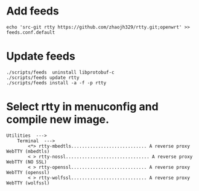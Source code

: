 # Add feeds
    
    echo 'src-git rtty https://github.com/zhaojh329/rtty.git;openwrt' >> feeds.conf.default

# Update feeds

    ./scripts/feeds  uninstall libprotobuf-c
    ./scripts/feeds update rtty
    ./scripts/feeds install -a -f -p rtty

# Select rtty in menuconfig and compile new image.

	Utilities  --->
    	Terminal  --->
        	<*> rtty-mbedtls............................ A reverse proxy WebTTY (mbedtls)
        	< > rtty-nossl............................... A reverse proxy WebTTY (NO SSL)
        	< > rtty-openssl............................ A reverse proxy WebTTY (openssl)
        	< > rtty-wolfssl............................ A reverse proxy WebTTY (wolfssl)
